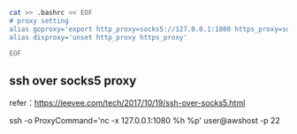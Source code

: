 
```bash
cat >> .bashrc << EOF
# proxy setting
alias goproxy='export http_proxy=socks5://127.0.0.1:1080 https_proxy=socks5://127.0.0.1:1080'
alias disproxy='unset http_proxy https_proxy'

EOF

```

## ssh over socks5 proxy
refer：https://ieevee.com/tech/2017/10/19/ssh-over-socks5.html

ssh -o ProxyCommand='nc -x 127.0.0.1:1080 %h %p' user@awshost -p 22

